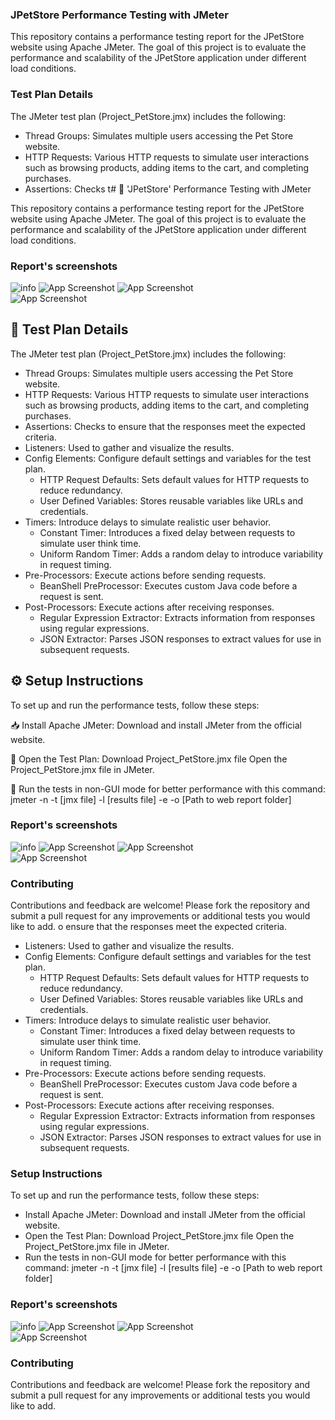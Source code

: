 ### JPetStore Performance Testing with JMeter

This repository contains a performance testing report for the JPetStore website using Apache JMeter. The goal of this project is to evaluate the performance and scalability of the JPetStore application under different load conditions.


### Test Plan Details

The JMeter test plan (Project_PetStore.jmx) includes the following:

- Thread Groups: Simulates multiple users accessing the Pet Store website.
- HTTP Requests: Various HTTP requests to simulate user interactions such as browsing products, adding items to the cart, and completing purchases.
- Assertions: Checks t# 🐾 'JPetStore' Performance Testing with JMeter

This repository contains a performance testing report for the JPetStore website using Apache JMeter. The goal of this project is to evaluate the performance and scalability of the JPetStore application under different load conditions.

### Report's screenshots
  
![info](https://github.com/Sparsha-Singha/PerformanceTesting_JMeter/blob/main/Image%20Gallery/screencapture-file-D-Report-Jmeter-PetStore-Report-PetStore-Web-index-html-2024-06-02-22_15_31.png) 
![App Screenshot](https://github.com/Sparsha-Singha/PerformanceTesting_JMeter/blob/main/Image%20Gallery/screencapture-file-D-Report-Jmeter-PetStore-Report-PetStore-Web-content-pages-OverTime-html-2024-06-02-22_16_30.png)
![App Screenshot](https://github.com/Sparsha-Singha/PerformanceTesting_JMeter/blob/main/Image%20Gallery/screencapture-file-D-Report-Jmeter-PetStore-Report-PetStore-Web-content-pages-Throughput-html-2024-06-02-22_17_18.png)   
![App Screenshot](https://github.com/Sparsha-Singha/PerformanceTesting_JMeter/blob/main/Image%20Gallery/screencapture-file-D-Report-Jmeter-PetStore-Report-PetStore-Web-content-pages-ResponseTimes-html-2024-06-02-22_17_51.png)   
   
  


## 🧪 Test Plan Details

The JMeter test plan (Project_PetStore.jmx) includes the following:

- Thread Groups: Simulates multiple users accessing the Pet Store website.
- HTTP Requests: Various HTTP requests to simulate user interactions such as browsing products, adding items to the cart, and completing purchases.
- Assertions: Checks to ensure that the responses meet the expected criteria.
- Listeners: Used to gather and visualize the results.
- Config Elements: Configure default settings and variables for the test plan.
    - HTTP Request Defaults: Sets default values for HTTP requests to reduce redundancy.
    - User Defined Variables: Stores reusable variables like URLs and credentials.
- Timers: Introduce delays to simulate realistic user behavior.
    - Constant Timer: Introduces a fixed delay between requests to simulate user think time.
    - Uniform Random Timer: Adds a random delay to introduce variability in request timing.
- Pre-Processors: Execute actions before sending requests.
    - BeanShell PreProcessor: Executes custom Java code before a request is sent.
- Post-Processors: Execute actions after receiving responses.
    - Regular Expression Extractor: Extracts information from responses using regular expressions.
    - JSON Extractor: Parses JSON responses to extract values for use in subsequent requests.

## ⚙️ Setup Instructions

  To set up and run the performance tests, follow these steps:

📥 Install Apache JMeter:
    Download and install JMeter from the official website.

📝 Open the Test Plan:
    Download Project_PetStore.jmx file
    Open the Project_PetStore.jmx file in JMeter.

🏃 Run the tests in non-GUI mode for better performance with this command:
    jmeter -n -t [jmx file] -l [results file] -e -o [Path to web report folder]

          
### Report's screenshots
  
![info](https://github.com/Sparsha-Singha/PerformanceTesting_JMeter/blob/main/Image%20Gallery/screencapture-file-D-Report-Jmeter-PetStore-Report-PetStore-Web-index-html-2024-06-02-22_15_31.png) 
![App Screenshot](https://github.com/Sparsha-Singha/PerformanceTesting_JMeter/blob/main/Image%20Gallery/screencapture-file-D-Report-Jmeter-PetStore-Report-PetStore-Web-content-pages-OverTime-html-2024-06-02-22_16_30.png)
![App Screenshot](https://github.com/Sparsha-Singha/PerformanceTesting_JMeter/blob/main/Image%20Gallery/screencapture-file-D-Report-Jmeter-PetStore-Report-PetStore-Web-content-pages-Throughput-html-2024-06-02-22_17_18.png)   
![App Screenshot](https://github.com/Sparsha-Singha/PerformanceTesting_JMeter/blob/main/Image%20Gallery/screencapture-file-D-Report-Jmeter-PetStore-Report-PetStore-Web-content-pages-ResponseTimes-html-2024-06-02-22_17_51.png)   
   
  

### Contributing
Contributions and feedback are welcome! Please fork the repository and submit a pull request for any improvements or additional tests you would like to add.
o ensure that the responses meet the expected criteria.
- Listeners: Used to gather and visualize the results.
- Config Elements: Configure default settings and variables for the test plan.
    - HTTP Request Defaults: Sets default values for HTTP requests to reduce redundancy.
    - User Defined Variables: Stores reusable variables like URLs and credentials.
- Timers: Introduce delays to simulate realistic user behavior.
    - Constant Timer: Introduces a fixed delay between requests to simulate user think time.
    - Uniform Random Timer: Adds a random delay to introduce variability in request timing.
- Pre-Processors: Execute actions before sending requests.
    - BeanShell PreProcessor: Executes custom Java code before a request is sent.
- Post-Processors: Execute actions after receiving responses.
    - Regular Expression Extractor: Extracts information from responses using regular expressions.
    - JSON Extractor: Parses JSON responses to extract values for use in subsequent requests.

### Setup Instructions

  To set up and run the performance tests, follow these steps:

- Install Apache JMeter:
    Download and install JMeter from the official website.
- Open the Test Plan:
    Download Project_PetStore.jmx file
    Open the Project_PetStore.jmx file in JMeter.
- Run the tests in non-GUI mode for better performance with this command:
    jmeter -n -t [jmx file] -l [results file] -e -o [Path to web report folder]

          
### Report's screenshots
  
![info](https://github.com/Sparsha-Singha/PerformanceTesting_JMeter/blob/main/Image%20Gallery/screencapture-file-D-Report-Jmeter-PetStore-Report-PetStore-Web-index-html-2024-06-02-22_15_31.png) 
![App Screenshot](https://github.com/Sparsha-Singha/PerformanceTesting_JMeter/blob/main/Image%20Gallery/screencapture-file-D-Report-Jmeter-PetStore-Report-PetStore-Web-content-pages-OverTime-html-2024-06-02-22_16_30.png)
![App Screenshot](https://github.com/Sparsha-Singha/PerformanceTesting_JMeter/blob/main/Image%20Gallery/screencapture-file-D-Report-Jmeter-PetStore-Report-PetStore-Web-content-pages-Throughput-html-2024-06-02-22_17_18.png)   
![App Screenshot](https://github.com/Sparsha-Singha/PerformanceTesting_JMeter/blob/main/Image%20Gallery/screencapture-file-D-Report-Jmeter-PetStore-Report-PetStore-Web-content-pages-ResponseTimes-html-2024-06-02-22_17_51.png)   
   
  

### Contributing
Contributions and feedback are welcome! Please fork the repository and submit a pull request for any improvements or additional tests you would like to add.
